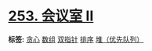 # [253. 会议室 II](https://leetcode-cn.com/problems/meeting-rooms-ii)

**标签:**  [贪心](https://leetcode-cn.com/tag/greedy) [数组](https://leetcode-cn.com/tag/array) [双指针](https://leetcode-cn.com/tag/two-pointers) [排序](https://leetcode-cn.com/tag/sorting) [堆（优先队列）](https://leetcode-cn.com/tag/heap-priority-queue) 